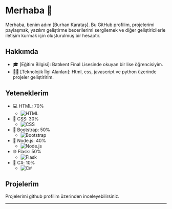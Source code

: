# Merhaba 👋

Merhaba, benim adım [Burhan Karataş]. Bu GitHub profilim, projelerimi paylaşmak, yazılım geliştirme becerilerimi sergilemek ve diğer geliştiricilerle iletişim kurmak için oluşturulmuş bir hesaptır.

## Hakkımda

- 🎓 [Eğitim Bilgisi]: Batıkent Final Lisesinde okuyan bir lise öğrencisiyim.
- 👨‍💻 [Teknolojik İlgi Alanları]: Html, css, javascript ve python üzerinde projeler geliştiririm.

## Yeteneklerim

- 💻 HTML: 70%
  - ![HTML](https://progress-bar.dev/70)
- 🎨 CSS: 30%
  - ![CSS](https://progress-bar.dev/30)
- 📱 Bootstrap: 50%
  - ![Bootstrap](https://progress-bar.dev/50)
- 🚀 Node.js: 40%
  - ![Node.js](https://progress-bar.dev/40)
- 🌐 Flask: 50%
  - ![Flask](https://progress-bar.dev/50)
- 💼 C#: 10%
  - ![C#](https://progress-bar.dev/10)

## Projelerim

 Projelerimi github profilim üzerinden inceleyebilirsiniz.

 

---
